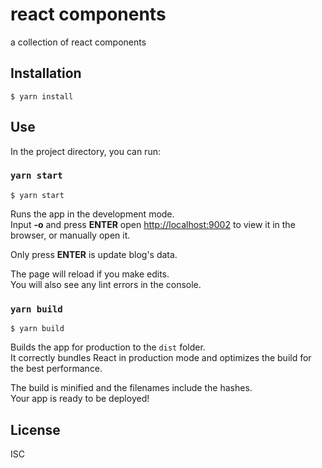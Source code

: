 # react components

a collection of react components

## Installation

```
$ yarn install
```

## Use

In the project directory, you can run:

### `yarn start`

```
$ yarn start
```

Runs the app in the development mode.\
Input **-o** and press **ENTER** open [http://localhost:9002](http://localhost:9002) to view it in the browser, or manually open it.

Only press **ENTER** is update blog's data.

The page will reload if you make edits.\
You will also see any lint errors in the console.

### `yarn build`

```
$ yarn build
```

Builds the app for production to the `dist` folder.\
It correctly bundles React in production mode and optimizes the build for the best performance.

The build is minified and the filenames include the hashes.\
Your app is ready to be deployed!

## License

ISC

